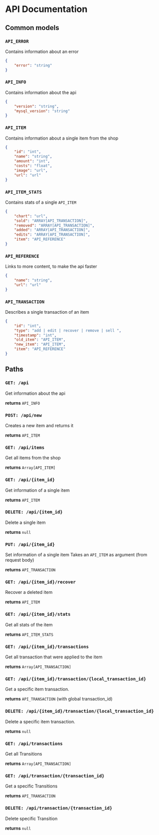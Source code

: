 # API Documentation

## Common models

### `API_ERROR`

Contains information about an error

```json
{
    "error": "string"
}
```

### `API_INFO`

Contains information about the api

```json
{
    "version": "string",
    "mysql_version": "string"
}
```

### `API_ITEM`

Contains information about a single item from the shop

```json
{
    "id": "int",
    "name": "string",
    "amount": "int",
    "costs": "float",
    "image": "url",
    "url": "url"
}
```

### `API_ITEM_STATS`

Contains stats of a single `API_ITEM`

```json
{
    "chart": "url",
    "sold": "ARRAY[API_TRANSACTION]",
    "removed": "ARRAY[API_TRANSACTION]",
    "added": "ARRAY[API_TRANSACTION]",
    "edits": "ARRAY[API_TRANSACTION]",
    "item": "API_REFERENCE"
}
```

### `API_REFERENCE`

Links to more content, to make the api faster

```json
{
    "name": "string",
    "url": "url"
}
```

### `API_TRANSACTION`

Describes a single transaction of an item

```json
{
    "id": "int",
    "type": "add | edit | recover | remove | sell ",
    "timestamp": "int",
    "old_item": "API_ITEM",
    "new_item": "API_ITEM",
    "item": "API_REFERENCE"
}
```

## Paths

### `GET: /api`

Get information about the api

**returns** `API_INFO`

### `POST: /api/new`

Creates a new item and returns it

**returns** `API_ITEM`


### `GET: /api/items`

Get all items from the shop

**returns** `Array[API_ITEM]`

### `GET: /api/{item_id}`

Get information of a single item

**returns** `API_ITEM`

### `DELETE: /api/{item_id}`

Delete a single item

**returns** `null`

### `PUT: /api/{item_id}`

Set information of a single item
Takes an `API_ITEM` as argument (from request body)

**returns** `API_TRANSACTION`

### `GET: /api/{item_id}/recover`

Recover a deleted item

**returns** `API_ITEM`

### `GET: /api/{item_id}/stats`

Get all stats of the item

**returns** `API_ITEM_STATS`

### `GET: /api/{item_id}/transactions`

Get all transaction that were applied to the item

**returns** `Array[API_TRANSACTION]`

### `GET: /api/{item_id}/transaction/{local_transaction_id}`

Get a specific item transaction. 

**returns** `API_TRANSACTION` (with global transaction_id)

### `DELETE: /api/{item_id}/transaction/{local_transaction_id}`

Delete a specific item transaction.

**returns** `null`

### `GET: /api/transactions`

Get all Transitions

**returns** `Array[API_TRANSACTION]`

### `GET: /api/transaction/{transaction_id}`

Get a specific Transitions

**returns** `API_TRANSACTION`

### `DELETE: /api/transaction/{transaction_id}`

Delete specific Transition

**returns** `null`